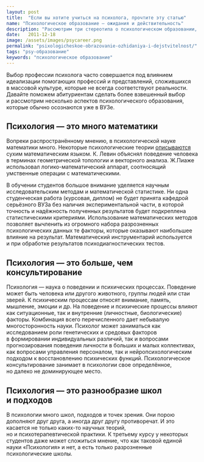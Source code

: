 ```yaml
---
layout: post
title:  "Если вы хотите учиться на психолога, прочтите эту статью"
name: "Психологическое образование — ожидания и действительность"
description: "Рассмотрим три стереотипа о психологическом образовании, которые не соответствуют действительности."
date:   2011-12-18			 
image: /assets/images/psycareer.png
permalink: "psixologicheskoe-obrazovanie-ozhidaniya-i-dejstvitelnost/"
tags: "psy-образование"
keywords: "психологическое образование"
---
```


<p>Выбор профессии психолога часто совершается под влиянием идеализации помогающих профессий и&nbsp;представлений, сложившихся в&nbsp;массовой культуре, которые не&nbsp;всегда соответствуют реальности. Давайте поможем абитуриентам сделать более взвешенный выбор и&nbsp;рассмотрим несколько аспектов психологического образования, которые обычно осознаются уже в&nbsp;ВУЗе.</p>
<h2>Психология&nbsp;— это много математики</h2>
<p>Вопреки распространённому мнению, в&nbsp;психологической науке математики много. Некоторые психологические теории <a href="http://sites.google.com/site/umkmatematosnovyps/home/rodionov-m/matematiko-statisticeskie-metody-resenia-eksperimentalnyh-psihologiceskih-zadac/glava-1-matematika-i-psihologia" title="Роль математических методов в развитии психологии">описываются</a> сухим математическим языком. К.&nbsp;Левин объяснял поведение человека в&nbsp;терминах геометрической топологии и&nbsp;векторного анализа. Ж.Пиаже использовал логико-математический аппарат, соотносящий умственные операции с&nbsp;математическими.</p>
<p>В&nbsp;обучении студентов большое внимание уделяется научным исследовательским методам и&nbsp;математической статистике. Ни&nbsp;одна студенческая работа (курсовая, диплом) не&nbsp;будет принята кафедрой серьёзного ВУЗа без наличия экспериментальной части, в&nbsp;которой точность и&nbsp;надёжность полученных результатов будет подкреплена статистическими критериями. Использование математических методов позволяет вычленить из&nbsp;огромного набора разрозненных психологических данных те&nbsp;факторы, которые оказывают наибольшее влияние на&nbsp;результат. Математический инструментарий используется и&nbsp;при обработке результатов психодиагностических тестов.</p>
<h2>Психология&nbsp;— это больше, чем консультирование</h2>
<p>Психология&nbsp;— наука о&nbsp;поведении и&nbsp;психических процессах. Поведение может быть человека или другого животного, группы людей или стаи зверей. К&nbsp;психическим процессам относят внимание, память, мышление, эмоции и&nbsp;др. На&nbsp;поведение и&nbsp;психические процессы влияют как ситуационные, так и&nbsp;внутренние (личностные, биологические) факторы. Комбинация всего перечисленного дает небывалую многосторонность науки. Психолог может заниматься как исследованием роли генетических и&nbsp;средовых факторов в&nbsp;формировании индивидуальных различий, так и&nbsp;вопросами прогнозирования поведения личности в&nbsp;больших и&nbsp;малых коллективах, как вопросами управления персоналом, так и&nbsp;нейропсихологическим подходом к&nbsp;восстановлению психических функций. Психологическое консультирование занимает в&nbsp;психологии свое определённое, но&nbsp;далеко не&nbsp;доминирующее место.</p>
<h2>Психология&nbsp;— это разнообразие школ и&nbsp;подходов</h2>
<p>В&nbsp;психологии много школ, подходов и&nbsp;точек зрения. Они порою дополняют друг друга, а&nbsp;иногда друг другу противоречат. И&nbsp;это касается не&nbsp;только каких-то научных теорий, но&nbsp;и&nbsp;психотерапевтической практики. К&nbsp;третьему курсу у&nbsp;некоторых студентов даже может сложиться мнение, что как таковой единой науки «Психология» и&nbsp;нет, а&nbsp;есть только разрозненные психологические школы.</p>